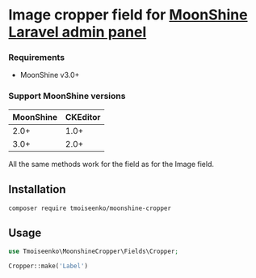 # Image cropper field for [MoonShine Laravel admin panel](https://moonshine-laravel.com)

### Requirements

- MoonShine v3.0+

### Support MoonShine versions

| MoonShine   | CKEditor |
|-------------|----------|
| 2.0+        | 1.0+     |
| 3.0+        | 2.0+     |

All the same methods work for the field as for the Image field.

## Installation
```shell
composer require tmoiseenko/moonshine-cropper
```

## Usage
```php
use Tmoiseenko\MoonshineCropper\Fields\Cropper;

Cropper::make('Label')
```
